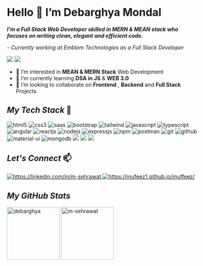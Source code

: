# Hello 👋 I’m Debarghya Mondal
**_I'm a Full Stack Web Developer skilled in MERN & MEAN stack who focuses on writing clean, elegant and efficient code._**
 
_- Currently working at Emblem Technologies as a Full Stack Developer_

 ![](https://komarev.com/ghpvc/?username=deb0764&color=brightgreen) ![](https://img.shields.io/github/followers/deb0764?style=social)
 

- 💞️ I’m interested in **MEAN & MERN Stack** Web Development
- 🌱 I’m currently learning **DSA in JS** & **WEB 3.0**
- 👀 I’m looking to collaborate on **Frontend** , **Backend** and **Full Stack** Projects



<!----------------------------------- Tech Stack Section ------------------------------------>
## _My Tech Stack_ 🚀
   
  <p>
    <img src="https://img.shields.io/badge/HTML5-E34F26?style=for-the-badge&logo=html5&logoColor=white" alt="html5" />
    <img src="https://img.shields.io/badge/CSS3-1572B6?style=for-the-badge&logo=css3&logoColor=white" alt="css3" />
    <img src="https://img.shields.io/badge/Sass-CC6699?style=for-the-badge&logo=sass&logoColor=white" alt="saas" />
    <img src="https://img.shields.io/badge/Bootstrap-563D7C?style=for-the-badge&logo=bootstrap&logoColor=white" alt="bootstrap" />
    <img src="https://img.shields.io/badge/Tailwind_CSS-38B2AC?style=for-the-badge&logo=tailwind-css&logoColor=white" alt="tailwind" />
    <img src="https://img.shields.io/badge/JavaScript-323330?style=for-the-badge&logo=javascript&logoColor=F7DF1E" alt="javascript" />
    <img src="https://img.shields.io/badge/TypeScript-007ACC?style=for-the-badge&logo=typescript&logoColor=white" alt="typescript" />
<!--     <img src="https://img.shields.io/badge/jQuery-0769AD?style=for-the-badge&logo=jquery&logoColor=white" alt="jquery" /> -->
<!--     <img src="https://img.shields.io/badge/Jest-323330?style=for-the-badge&logo=Jest&logoColor=white" alt="jest" />  -->
        <img src="https://img.shields.io/badge/Angular-DD0031?style=for-the-badge&logo=angular&logoColor=white" alt="angular" /> 
    <img src="https://img.shields.io/badge/React-20232A?style=for-the-badge&logo=react&logoColor=61DAFB" alt="reactjs" />
    <img src="https://img.shields.io/badge/Node.js-339933?style=for-the-badge&logo=nodedotjs&logoColor=white" alt="nodejs" />
    <img src="https://img.shields.io/badge/Express.js-000000?style=for-the-badge&logo=express&logoColor=white" alt="expressjs" />
    <img src="https://img.shields.io/badge/npm-CB3837?style=for-the-badge&logo=npm&logoColor=white" alt="npm" />
    <img src="https://img.shields.io/badge/Postman-FF6C37?style=for-the-badge&logo=Postman&logoColor=white" alt="postman" />
    <img src="https://img.shields.io/badge/Git-f44d27?style=for-the-badge&logo=git&logoColor=white" alt="git" />
    <img src="https://img.shields.io/badge/GitHub-100000?style=for-the-badge&logo=github&logoColor=white" alt="github" />
<!--     <img src="https://img.shields.io/badge/Redux-593D88?style=for-the-badge&logo=redux&logoColor=white" alt="redux" /> -->
    <img src="https://img.shields.io/badge/Material%20UI-007FFF?style=for-the-badge&logo=mui&logoColor=white" alt="material-ui" />
<!--     <img src="https://img.shields.io/badge/Chakra%20UI-3bc7bd?style=for-the-badge&logo=chakraui&logoColor=white" alt="chakra-ui" /> -->
<!--     <img src="https://img.shields.io/badge/styled--components-DB7093?style=for-the-badge&logo=styled-components&logoColor=white" alt="styledcomponents"/> -->
<!--     <img src="https://img.shields.io/badge/webpack%20-%238DD6F9.svg?&style=for-the-badge&logo=webpack&logoColor=black" /> -->
    <img src="https://img.shields.io/badge/MongoDB-4EA94B?style=for-the-badge&logo=mongodb&logoColor=white" alt="mongodb" />
    <img src="https://img.shields.io/badge/mysql-%2300f.svg?&style=for-the-badge&logo=mysql&logoColor=white" /> 
<!--     <img src="https://img.shields.io/badge/postgres-%23316192.svg?&style=for-the-badge&logo=postgresql&logoColor=white" /> -->
    <img src="https://img.shields.io/badge/Visual_Studio_Code-0078D4?style=for-the-badge&logo=visual%20studio%20code&logoColor=white" />
<!--     <img src="https://img.shields.io/badge/WebStorm-000000?style=for-the-badge&logo=WebStorm&logoColor=white" /> -->
    <img src="https://img.shields.io/badge/Visual_Studio-5C2D91?style=for-the-badge&logo=visual%20studio&logoColor=white"/>
 
</p>

<!----------------------------------- _Let's Connect_ ------------------------------------>

## _Let's Connect_  📫
<p align="left">
    <a href="https://linkedin.com/in/debarghya-mondal98/">
        <img align="center" src="https://img.shields.io/badge/LinkedIn-0077B5?style=for-the-badge&logo=linkedin&logoColor=white" alt="https://linkedin.com/in/m-sehrawat" />
    </a>
<!--     <a href="https://twitter.com/MuffeezKhalid">
        <img align="center" src="https://img.shields.io/badge/Twitter-1DA1F2?style=for-the-badge&logo=twitter&logoColor=white" alt="https://twitter.com/MohitSehrawatt" />
    </a> -->
    <a href="https://debarghyamondal.com/">
        <img align="center" src="https://img.shields.io/badge/Portfolio-18A303?style=for-the-badge&logo=ionic&logoColor=white" alt="https://mufeez1.github.io/muffeez/" />
    </a>
<!--     <a href="mailto:mufeezkhalid@outlook.com">
        <img align="center" src="https://img.shields.io/badge/Gmail-D14836?style=for-the-badge&logo=gmail&logoColor=white" />
    </a> -->
</p>



<!----------------------------------- GitHub Stats Section  ------------------------------------>

<h2><i>My GitHub Stats</i></h2>

<p>
    <img align="center" src="https://github-readme-stats.vercel.app/api?username=deb0764&show_icons=true&include_all_commits=true&count_private=true&hide=issues,contribs&border_radius=0&locale=en&theme=dark" alt="debarghya" height="139" />
    <img align="center" src="https://github-readme-stats.vercel.app/api/top-langs/?username=deb0764&layout=compact&exclude_repo=Lybrate-Website-Clone-Version-2.0,Lybrate-Website-Clone,Adidas-Clone&hide=Shell&border_radius=0&theme=dark" alt="m-sehrawat" height="139" />
</p>
